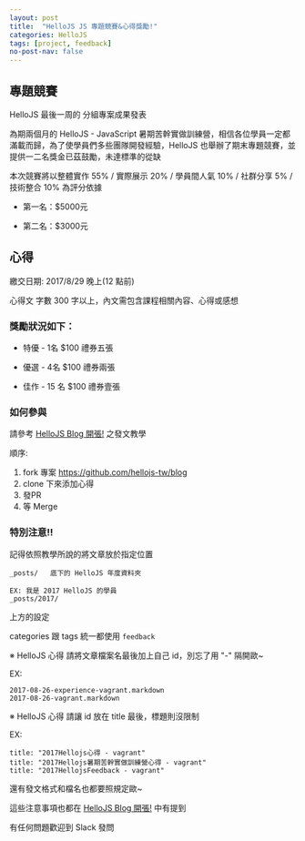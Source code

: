```yaml
---
layout: post
title:  "HelloJS JS 專題競賽&心得獎勵!"
categories: HelloJS
tags: [project, feedback]
no-post-nav: false
---
```


## 專題競賽

HelloJS 最後一周的 分組專案成果發表
     
為期兩個月的 HelloJS - JavaScript 暑期苦幹實做訓練營，相信各位學員一定都滿載而歸，為了使學員們多些團隊開發經驗，HelloJS 也舉辦了期末專題競賽，並提供一二名獎金已茲鼓勵，未達標準的從缺
     
本次競賽將以整體實作 55% / 實際展示 20% / 學員間人氣 10% / 社群分享 5% / 技術整合 10% 為評分依據
  
- 第一名：$5000元
  
- 第二名：$3000元


## 心得

繳交日期: 2017/8/29 晚上(12 點前)

心得文 字數 300 字以上，內文需包含課程相關內容、心得或感想

### 獎勵狀況如下：

- 特優 - 1名 $100 禮券五張

- 優選 - 4名 $100 禮券兩張

- 佳作 - 15 名 $100 禮券壹張

### 如何參與

請參考 [HelloJS Blog 開張!](https://hellojs-tw.github.io/blog/tutorial/2017/08/02/blog.html) 之發文教學

順序:

1. fork 專案 https://github.com/hellojs-tw/blog
2. clone 下來添加心得
3. 發PR
4. 等 Merge



### 特別注意!!

記得依照教學所說的將文章放於指定位置

```
_posts/   底下的 HelloJS 年度資料夾

EX: 我是 2017 HelloJS 的學員
_posts/2017/
```

上方的設定

categories 跟 tags 統一都使用 `feedback`

※ HelloJS 心得 請將文章檔案名最後加上自己 id，別忘了用 "-" 隔開歐~

EX:

```
2017-08-26-experience-vagrant.markdown
2017-08-26-vagrant.markdown
```

※ HelloJS 心得 請讓 id 放在 title 最後，標題則沒限制

EX: 

```
title: "2017Hellojs心得 - vagrant"
title: "2017Hellojs暑期苦幹實做訓練營心得 - vagrant"
title: "2017HellojsFeedback - vagrant"
```

還有發文格式和檔名也都要照規定歐~

這些注意事項也都在 [HelloJS Blog 開張!](https://hellojs-tw.github.io/blog/tutorial/2017/08/02/blog.html) 中有提到

有任何問題歡迎到 Slack 發問

